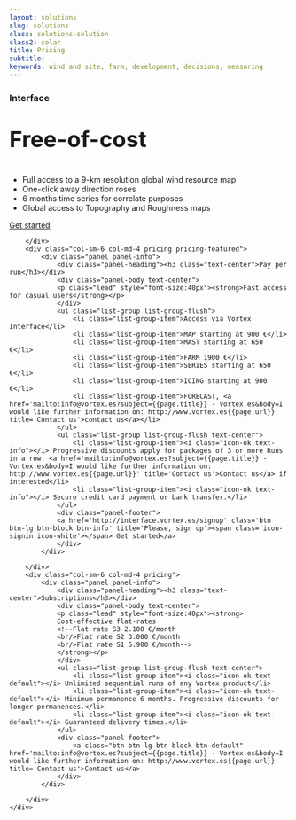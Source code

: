 ```yaml
---
layout: solutions
slug: solutions
class: solutions-solution
class2: solar
title: Pricing
subtitle:
keywords: wind and site, farm, development, decisions, measuring
---
```


<div class="row all-pricing">
	<div class="row">
		<div class="col-sm-6 col-md-4 pricing">
			<div class="panel panel-info">
				<div class="panel-heading"><h3 class="text-center">Interface</h3></div>
				<div class="panel-body text-center">
				<p class="lead" style="font-size:40px"><strong>Free-of-cost</strong></p>
				</div>
				<ul class="list-group list-group-flush text-center">
					<li class="list-group-item"><i class="icon-ok text-info"></i> Full access to a 9-km resolution global wind resource map</li>
					<li class="list-group-item"><i class="icon-ok text-info"></i> One-click away direction roses</li>
					<li class="list-group-item"><i class="icon-ok text-info"></i> 6 months time series for correlate purposes</li>
					<li class="list-group-item"><i class="icon-ok text-info"></i> Global access to Topography and Roughness maps</li>
				</ul>
				<div class="panel-footer">
				<a href='http://interface.vortex.es/signup' class='btn btn-lg btn-block btn-info' title='Please, sign up'><span class='icon-signin icon-white'></span> Get started</a>
				</div>
			</div>

		</div>
		<div class="col-sm-6 col-md-4 pricing pricing-featured">
			<div class="panel panel-info">
				<div class="panel-heading"><h3 class="text-center">Pay per run</h3></div>
				<div class="panel-body text-center">
				<p class="lead" style="font-size:40px"><strong>Fast access for casual users</strong></p>
				</div>
				<ul class="list-group list-group-flush">
					<li class="list-group-item">Access via Vortex Interface</li>
					<li class="list-group-item">MAP starting at 900 €</li>
					<li class="list-group-item">MAST starting at 650 €</li>
					<li class="list-group-item">FARM 1900 €</li>
					<li class="list-group-item">SERIES starting at 650 €</li>
					<li class="list-group-item">ICING starting at 900 €</li>
					<li class="list-group-item">FORECAST, <a href='mailto:info@vortex.es?subject={{page.title}} - Vortex.es&body=I would like further information on: http://www.vortex.es{{page.url}}' title='Contact us'>contact us</a></li>
				</ul>
				<ul class="list-group list-group-flush text-center">
					<li class="list-group-item"><i class="icon-ok text-info"></i> Progressive discounts apply for packages of 3 or more Runs in a row. <a href='mailto:info@vortex.es?subject={{page.title}} - Vortex.es&body=I would like further information on: http://www.vortex.es{{page.url}}' title='Contact us'>Contact us</a> if interested</li>
					<li class="list-group-item"><i class="icon-ok text-info"></i> Secure credit card payment or bank transfer.</li>
				</ul>
				<div class="panel-footer">
				<a href='http://interface.vortex.es/signup' class='btn btn-lg btn-block btn-info' title='Please, sign up'><span class='icon-signin icon-white'></span> Get started</a>
				</div>
			</div>

		</div>
		<div class="col-sm-6 col-md-4 pricing">
			<div class="panel panel-info">
				<div class="panel-heading"><h3 class="text-center">Subscriptions</h3></div>
				<div class="panel-body text-center">
				<p class="lead" style="font-size:40px"><strong>
				Cost-effective flat-rates
				<!--Flat rate S3 2.100 €/month
				<br/>Flat rate S2 3.000 €/month
				<br/>Flat rate S1 5.900 €/month-->
				</strong></p> 
				</div>
				<ul class="list-group list-group-flush text-center">
					<li class="list-group-item"><i class="icon-ok text-default"></i> Unlimited sequential runs of any Vortex product</li>
					<li class="list-group-item"><i class="icon-ok text-default"></i> Minimum permanence 6 months. Progressive discounts for longer permanences.</li>
					<li class="list-group-item"><i class="icon-ok text-default"></i> Guaranteed delivery times.</li>
				</ul>
				<div class="panel-footer">
					<a class="btn btn-lg btn-block btn-default" href='mailto:info@vortex.es?subject={{page.title}} - Vortex.es&body=I would like further information on: http://www.vortex.es{{page.url}}' title='Contact us'>Contact us</a>
				</div>
			</div>

		</div>
	</div>
</div>